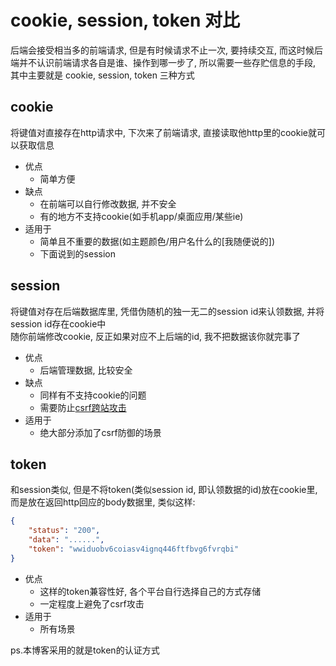 
# cookie, session, token 对比

后端会接受相当多的前端请求, 但是有时候请求不止一次, 要持续交互, 而这时候后端并不认识前端请求各自是谁、操作到哪一步了, 所以需要一些存贮信息的手段, 其中主要就是 cookie, session, token 三种方式

## cookie

将键值对直接存在http请求中, 下次来了前端请求, 直接读取他http里的cookie就可以获取信息

- 优点
  - 简单方便
- 缺点
  - 在前端可以自行修改数据, 并不安全
  - 有的地方不支持cookie(如手机app/桌面应用/某些ie)
- 适用于
  - 简单且不重要的数据(如主题颜色/用户名什么的[我随便说的])
  - 下面说到的session

## session

将键值对存在后端数据库里, 凭借伪随机的独一无二的session id来认领数据, 并将session id存在cookie中  
随你前端修改cookie, 反正如果对应不上后端的id, 我不把数据该你就完事了

- 优点
  - 后端管理数据, 比较安全
- 缺点
  - 同样有不支持cookie的问题
  - 需要防止[csrf跨站攻击](https://zhuanlan.zhihu.com/p/22521378)
- 适用于
  - 绝大部分添加了csrf防御的场景

## token

和session类似, 但是不将token(类似session id, 即认领数据的id)放在cookie里, 而是放在返回http回应的body数据里, 类似这样:

```json
{
    "status": "200",
    "data": "......",
    "token": "wwiduobv6coiasv4ignq446ftfbvg6fvrqbi"
}
```

- 优点
  - 这样的token兼容性好, 各个平台自行选择自己的方式存储
  - 一定程度上避免了csrf攻击
- 适用于
  - 所有场景

ps.本博客采用的就是token的认证方式